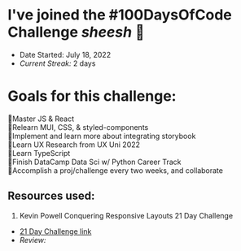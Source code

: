 # I've joined the #100DaysOfCode Challenge *sheesh* 💪
- Date Started: July 18, 2022
- *Current Streak:* 2 days

# Goals for this challenge:
📌Master JS & React <br/>
📌Relearn MUI, CSS, & styled-components <br/>
📌Implement and learn more about integrating storybook <br/>
📌Learn UX Research from UX Uni 2022 <br/>
📌Learn TypeScript <br/>
📌Finish DataCamp Data Sci w/ Python Career Track <br/>
📌Accomplish a proj/challenge every two weeks, and collaborate <br/>


## Resources used:
1. Kevin Powell Conquering Responsive Layouts 21 Day Challenge
- [21 Day Challenge link](https://courses.kevinpowell.co/conquering-responsive-layouts/)
- *Review:*
